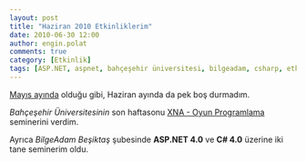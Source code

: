 ```yaml
---
layout: post
title: "Haziran 2010 Etkinliklerim"
date: 2010-06-30 12:00
author: engin.polat
comments: true
category: [Etkinlik]
tags: [ASP.NET, aspnet, bahçeşehir üniversitesi, bilgeadam, csharp, etkinliklerim, oyun geliştirme, seminer, XNA]
---
```

[Mayıs ayında](http://www.enginpolat.com/2010/05/) olduğu gibi, Haziran ayında da pek boş durmadım.

*Bahçeşehir Üniversitesinin* son haftasonu [XNA - Oyun Programlama](http://www.enginpolat.com/kategori/xna) seminerini verdim.

Ayrıca *BilgeAdam Beşiktaş* şubesinde **ASP.NET 4.0** ve **C# 4.0** üzerine iki tane seminerim oldu.

